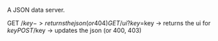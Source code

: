 A JSON data server.

GET /$key -> returns the json (or 404)
GET /ui?key=$key -> returns the ui for $key
POST /$key -> updates the json (or 400, 403)
